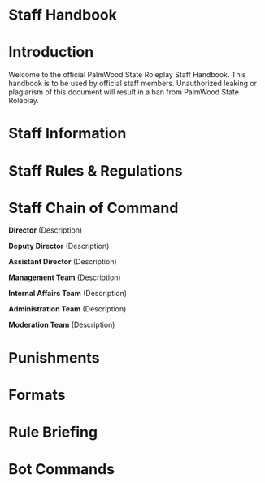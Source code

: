 # Staff Handbook


# Introduction 
Welcome to the official PalmWood State Roleplay Staff Handbook. This handbook is to be used by official staff members. Unauthorized leaking or plagiarism of this document will result in a ban from PalmWood State Roleplay. 

# Staff Information

# Staff Rules & Regulations 

# Staff Chain of Command
**Director**
(Description)

**Deputy Director**
(Description)

**Assistant Director**
(Description)

**Management Team**
(Description)

**Internal Affairs Team**
(Description)

**Administration Team**
(Description)

**Moderation Team**
(Description)

# Punishments

# Formats

# Rule Briefing

# Bot Commands
